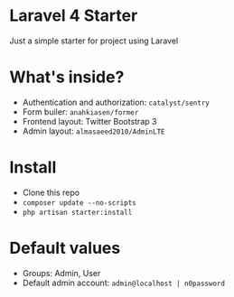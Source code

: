 # Laravel 4 Starter
Just a simple starter for project using Laravel

# What's inside?
* Authentication and authorization: `catalyst/sentry`
* Form builer: `anahkiasen/former`
* Frontend layout: Twitter Bootstrap 3
* Admin layout: `almasaeed2010/AdminLTE`

# Install
* Clone this repo
* `composer update --no-scripts`
* `php artisan starter:install`

# Default values
* Groups: Admin, User
* Default admin account: `admin@localhost | n0password`
